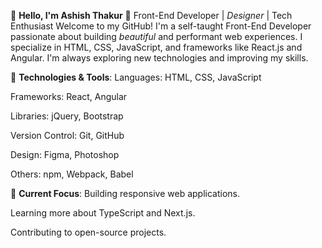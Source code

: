 👋 **Hello, I'm Ashish Thakur**
🚀 Front-End Developer | *Designer* | Tech Enthusiast
Welcome to my GitHub! I'm a self-taught Front-End Developer passionate about building *beautiful* and performant web experiences. I specialize in HTML, CSS, JavaScript, and frameworks like React.js and Angular. I'm always exploring new technologies and improving my skills.

🔧 **Technologies & Tools**:
Languages: HTML, CSS, JavaScript

Frameworks: React, Angular

Libraries: jQuery, Bootstrap

Version Control: Git, GitHub

Design: Figma, Photoshop

Others: npm, Webpack, Babel


🌱 **Current Focus**:
Building responsive web applications.

Learning more about TypeScript and Next.js.

Contributing to open-source projects.



